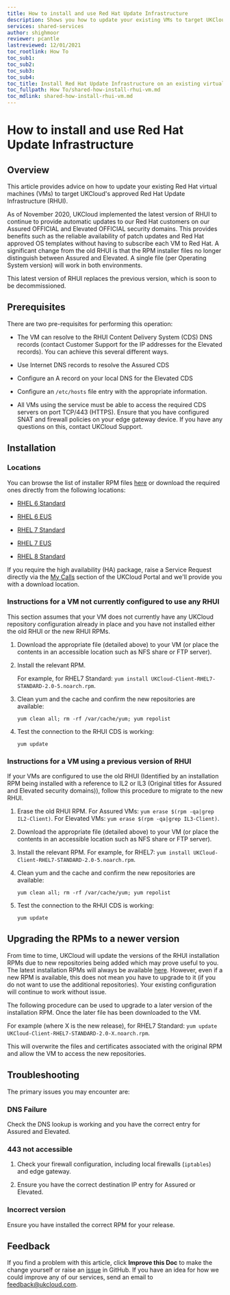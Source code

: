 ```yaml
---
title: How to install and use Red Hat Update Infrastructure
description: Shows you how to update your existing VMs to target UKCloud's approved Red Hat Update Infrastructure (RHUI)
services: shared-services
author: shighmoor
reviewer: pcantle
lastreviewed: 12/01/2021
toc_rootlink: How To
toc_sub1: 
toc_sub2:
toc_sub3:
toc_sub4:
toc_title: Install Red Hat Update Infrastructure on an existing virtual machine
toc_fullpath: How To/shared-how-install-rhui-vm.md
toc_mdlink: shared-how-install-rhui-vm.md
---
```


# How to install and use Red Hat Update Infrastructure

## Overview

This article provides advice on how to update your existing Red Hat virtual machines (VMs) to target UKCloud's approved Red Hat Update Infrastructure (RHUI).

As of November 2020, UKCloud implemented the latest version of RHUI to continue to provide automatic updates to our Red Hat customers on our Assured OFFICIAL and Elevated OFFICIAL security domains. This provides benefits such as the reliable availability of patch updates and Red Hat approved OS templates without having to subscribe each VM to Red Hat. A significant change from the old RHUI is that the RPM installer files no longer distinguish between Assured and Elevated. A single file (per Operating System version) will work in both environments.

This latest version of RHUI replaces the previous version, which is soon to be decommissioned.

## Prerequisites

There are two pre-requisites for performing this operation:

- The VM can resolve to the RHUI Content Delivery System (CDS) DNS records (contact Customer Support for the IP addresses for the Elevated records). You can achieve this several different ways.

- Use Internet DNS records to resolve the Assured CDS

- Configure an A record on your local DNS for the Elevated CDS

- Configure an `/etc/hosts` file entry with the appropriate information.

- All VMs using the service must be able to access the required CDS servers on port TCP/443 (HTTPS). Ensure that you have configured SNAT and firewall policies on your edge gateway device. If you have any questions on this, contact UKCloud Support.

## Installation

### Locations

You can browse the list of installer RPM files [here](https://rh-cds.ukcloud.com/redhat/client_rpms/) or download the required ones directly from the following locations:

- [RHEL 6 Standard](https://rh-cds.ukcloud.com/redhat/client_rpms/UKCloud-Client-RHEL6-STANDARD-2.0-3.noarch.rpm)

- [RHEL 6 EUS](https://rh-cds.ukcloud.com/redhat/client_rpms/UKCloud-Client-RHEL6-EUS-2.0-2.noarch.rpm)

- [RHEL 7 Standard](https://rh-cds.ukcloud.com/redhat/client_rpms/UKCloud-Client-RHEL7-STANDARD-2.0-5.noarch.rpm)

- [RHEL 7 EUS](https://rh-cds.ukcloud.com/redhat/client_rpms/UKCloud-Client-RHEL7-EUS-2.0-2.noarch.rpm)

- [RHEL 8 Standard](https://rh-cds.ukcloud.com/redhat/client_rpms/UKCloud-Client-RHEL8-STANDARD-2.0-3.noarch.rpm)

If you require the high availability (HA) package, raise a Service Request directly via the [My Calls](https://portal.skyscapecloud.com/support/ivanti) section of the UKCloud Portal and we'll provide you with a download location.

### Instructions for a VM not currently configured to use any RHUI

This section assumes that your VM does not currently have any UKCloud repository configuration already in place and you have not installed either the old RHUI or the new RHUI RPMs.

1. Download the appropriate file (detailed above) to your VM (or place the contents in an accessible location such as NFS share or FTP server).

2. Install the relevant RPM.

    For example, for RHEL7 Standard: `yum install UKCloud-Client-RHEL7-STANDARD-2.0-5.noarch.rpm`.

3. Clean yum and the cache and confirm the new repositories are available:

       yum clean all; rm -rf /var/cache/yum; yum repolist

4. Test the connection to the RHUI CDS is working:

       yum update

### Instructions for a VM using a previous version of RHUI

If your VMs are configured to use the old RHUI (Identified by an installation RPM being installed with a reference to IL2 or IL3 (Original titles for Assured and Elevated security domains)), follow this procedure to migrate to the new RHUI.

1. Erase the old RHUI RPM.
	For Assured VMs: `yum erase $(rpm -qa|grep IL2-Client)`. For Elevated VMs: `yum erase $(rpm -qa|grep IL3-Client)`.

2. Download the appropriate file (detailed above) to your VM (or place the contents in an accessible location such as NFS share or FTP server).

3. Install the relevant RPM.
	For example, for RHEL7: `yum install UKCloud-Client-RHEL7-STANDARD-2.0-5.noarch.rpm`.

4. Clean yum and the cache and confirm the new repositories are available:

       yum clean all; rm -rf /var/cache/yum; yum repolist

5. Test the connection to the RHUI CDS is working:

       yum update

## Upgrading the RPMs to a newer version

From time to time, UKCloud will update the versions of the RHUI installation RPMs due to new repositories being added which may prove useful to you. The latest installation RPMs will always be available [here](https://rh-cds.ukcloud.com/redhat/client_rpms/). However, even if a new RPM is available, this does not mean you have to upgrade to it (if you do not want to use the additional repositories). Your existing configuration will continue to work without issue.

The following procedure can be used to upgrade to a later version of the installation RPM. Once the later file has been downloaded to the VM.

For example (where X is the new release), for RHEL7 Standard: `yum update UKCloud-Client-RHEL7-STANDARD-2.0-X.noarch.rpm`.

This will overwrite the files and certificates associated with the original RPM and allow the VM to access the new repositories.

## Troubleshooting

The primary issues you may encounter are:

### DNS Failure

Check the DNS lookup is working and you have the correct entry for Assured and Elevated.

### 443 not accessible

1. Check your firewall configuration, including local firewalls (`iptables`) and edge gateway.

2. Ensure you have the correct destination IP entry for Assured or Elevated.

### Incorrect version

Ensure you have installed the correct RPM for your release.

## Feedback

If you find a problem with this article, click **Improve this Doc** to make the change yourself or raise an [issue](https://github.com/UKCloud/documentation/issues) in GitHub. If you have an idea for how we could improve any of our services, send an email to <feedback@ukcloud.com>.
